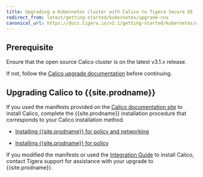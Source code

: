 ```yaml
---
title: Upgrading a Kubernetes cluster with Calico to Tigera Secure EE
redirect_from: latest/getting-started/kubernetes/upgrade-cnx
canonical_url: https://docs.tigera.io/v2.1/getting-started/kubernetes/upgrade-cnx
---
```


## Prerequisite

Ensure that the open source Calico cluster is on the latest v3.1.x
release.

If not, follow the [Calico upgrade documentation](https://docs.projectcalico.org/v3.1/getting-started/kubernetes/upgrade/) 
before continuing.

## Upgrading Calico to {{site.prodname}}

If you used the manifests provided on the [Calico documentation site](https://docs.projectcalico.org/) 
to install Calico, complete the {{site.prodname}} installation procedure that 
corresponds to your Calico installation method.

- [Installing {{site.prodname}} for policy and networking](installation/calico)

- [Installing {{site.prodname}} for policy](installation/other)

If you modified the manifests or used the 
[Integration Guide](https://docs.projectcalico.org/latest/getting-started/kubernetes/installation/integration) 
to install Calico, contact Tigera support for assistance with your upgrade 
to {{site.prodname}}.

